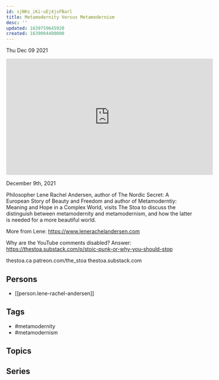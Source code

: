 ```yaml
---
id: sjNKs_iKi-uEj4jsFBarl
title: Metamodernity Versus Metamodernism
desc: ''
updated: 1639759645920
created: 1639004400000
---
```





Thu Dec 09 2021

<iframe width="560" height="315" src="https://www.youtube.com/embed/2Qtbyd4v83Q" title="Metamodernity Versus Metamodernism w/ Lene Rachel Andersen" frameborder="0" allow="accelerometer; autoplay; clipboard-write; encrypted-media; gyroscope; picture-in-picture" allowfullscreen ></iframe>

December 9th, 2021

Philosopher Lene Rachel Andersen, author of The Nordic Secret: A European Story of Beauty and Freedom and author of Metamoderntiy: Meaning and Hope in a Complex World, visits The Stoa to discuss the distinguish between metamodernity and metamodernism, and how the latter is needed for a more beautiful world.

More from Lene: https://www.lenerachelandersen.com

Why are the YouTube comments disabled? Answer: https://thestoa.substack.com/p/stoic-punk-or-why-you-should-stop

thestoa.ca
patreon.com/the_stoa
thestoa.substack.com

## Persons

- [[person.lene-rachel-andersen]]

## Tags

- #metamodernity
- #metamodernism

## Topics



## Series



